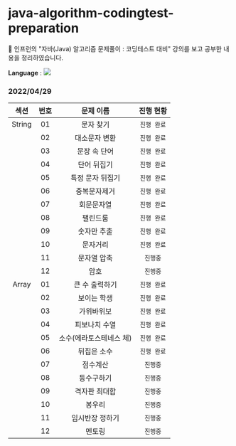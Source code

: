 # java-algorithm-codingtest-preparation

🚀 인프런의 "자바(Java) 알고리즘 문제풀이 : 코딩테스트 대비" 강의를 보고 공부한 내용을 정리하였습니다.

<b>Language</b> : <img src="https://img.shields.io/badge/Java-007396?style=flat-square&logo=Java&logoColor=white"/></a>


### 2022/04/29 

| 섹션 | 번호 | 문제 이름 | 진행 현황 |
|:------:|:----:|:---------:|:---------:|
| String | 01 | 문자 찾기 |`진행 완료`|
|  | 02 | 대소문자 변환 |`진행 완료`|
|  | 03 | 문장 속 단어 |`진행 완료`|
|  | 04 | 단어 뒤집기 |`진행 완료`|
|  | 05 | 특정 문자 뒤집기 |`진행 완료`|
|  | 06 | 중복문자제거 |`진행 완료`|
|  | 07 | 회문문자열 |`진행 완료`|
|  | 08 | 팰린드룸 |`진행 완료`|
|  | 09 | 숫자만 추출 |`진행 완료`|
|  | 10 | 문자거리 |`진행 완료`|
|  | 11 | 문자열 압축 |`진행중`|
|  | 12 | 암호 |`진행중`|
| Array | 01 | 큰 수 출력하기 |`진행 완료`|
|  | 02 | 보이는 학생 |`진행 완료`|
|  | 03 | 가위바위보 |`진행 완료`|
|  | 04 | 피보나치 수열 |`진행 완료`|
|  | 05 | 소수(에라토스테네스 체) |`진행 완료`|
|  | 06 | 뒤집은 소수 |`진행 완료`|
|  | 07 | 점수계산 |`진행중`|
|  | 08 | 등수구하기 |`진행중`|
|  | 09 | 격자판 최대합 |`진행중`|
|  | 10 | 봉우리 |`진행중`|
|  | 11 | 임시반장 정하기 |`진행중`|
|  | 12 | 멘토링 |`진행중`|